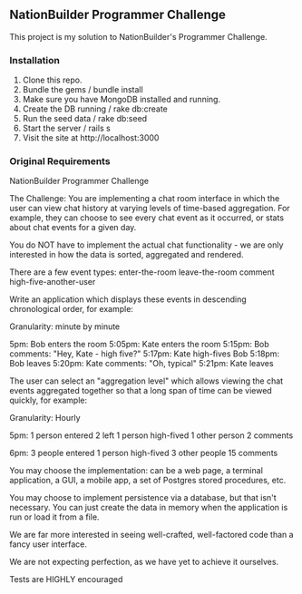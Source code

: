 ## NationBuilder Programmer Challenge

This project is my solution to NationBuilder's Programmer Challenge.

### Installation

1. Clone this repo.
2. Bundle the gems / bundle install
3. Make sure you have MongoDB installed and running.
4. Create the DB running / rake db:create
5. Run the seed data / rake db:seed
6. Start the server / rails s
7. Visit the site at http://localhost:3000

### Original Requirements

NationBuilder Programmer Challenge

The Challenge: You are implementing a chat room interface in which the user can view chat history at varying levels of time-based aggregation.  For example, they can choose to see every chat event as it occurred, or stats about chat events for a given day.

You do NOT have to implement the actual chat functionality - we are only interested in how the data is sorted, aggregated and rendered.

There are a few event types:
enter-the-room
leave-the-room
comment
high-five-another-user

Write an application which displays these events in descending chronological order, for example:

  Granularity: minute by minute

5pm: Bob enters the room
5:05pm: Kate enters the room
5:15pm: Bob comments: "Hey, Kate - high five?"
5:17pm: Kate high-fives Bob
5:18pm: Bob leaves
5:20pm: Kate comments: "Oh, typical"
5:21pm: Kate leaves

The user can select an "aggregation level" which allows viewing the chat events aggregated together so that a long span of time can be viewed quickly, for example:

Granularity: Hourly

5pm:  1 person entered
  2 left
  1 person high-fived 1 other person
  2 comments

6pm:  3 people entered
  1 person high-fived 3 other people
  15 comments


You may choose the implementation: can be a web page, a terminal application, a GUI, a mobile app, a set of Postgres stored procedures, etc.

You may choose to implement persistence via a database, but that isn't necessary. You can just create the data in memory when the application is run or load it from a file.

We are far more interested in seeing well-crafted, well-factored code than a fancy user interface.

We are not expecting perfection, as we have yet to achieve it ourselves.

Tests are HIGHLY encouraged